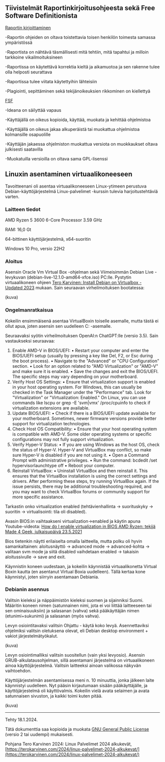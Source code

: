 ## Tiivistelmät Raportinkirjoitusohjeesta sekä Free Software Definitionista

[Raportin kirjoittaminen](https://terokarvinen.com/2006/raportin-kirjoittaminen-4/)

-Raportin ohjeiden on oltava toistettavia toisen henkilön toimesta samassa ympäristössä

-Raportista on nähtävä täsmällisesti mitä tehtiin, mitä tapahtui ja milloin tarkkoine vikailmoituksineen

-Raportissa on käytettävä korrektia kieltä ja aikamuotoa ja sen rakenne tulee olla helposti seurattava

-Raportissa tulee viitata käytettyihin lähteisiin

-Plagiointi, sepittäminen sekä tekijänoikeuksien rikkominen on kiellettyä

[FSF](https://www.gnu.org/licenses/gpl-3.0.html)

-Ideana on säilyttää vapaus

-Käyttäjällä on oikeus kopioida, käyttää, muokata ja kehittää ohjelmistoa

-Käyttäjällä on oikeus jakaa alkuperäistä tai muokattua ohjelmistoa kolmansille osapuolille

-Käyttäjän jakaessa ohjelmiston muokattua versiota on muokkaukset oltava julkisesti saatavilla

-Muokatuilla versioilla on oltava sama GPL-lisenssi


## Linuxin asentaminen virtuaalikoneeseen

Tavoitteenani oli asentaa virtuaalikoneeseen Linux-ytimeen perustuva Debian-käyttöjärjestelmä Linux-palvelimet -kurssin tulevia harjoitustehtäviä varten.

### Laitteen tiedot

AMD Ryzen 5 3600 6-Core Processor 3.59 GHz

RAM: 16,0 Gt

64-bittinen käyttöjärjestelmä, x64-suoritin

Windows 10 Pro, versio 22H2

### Aloitus

Asensin Oracle Vm Virtual Box -ohjelman sekä Viimeisimmän Debian Live -levykuvan (debian-live-12.1.0-amd64-xfce.iso) PC:lle.
Pystytin virtuaalikoneen ohjeen [Tero Karvinen: Install Debian on Virtualbox - Updated 2023](https://terokarvinen.com/2021/install-debian-on-virtualbox/?fromSearch=install%20debia#the-solution---virtualbox-guest-additions) mukaan.
Sain seuraavan virheilmoituksen bootatessa: 

(kuva)

### Ongelmanratkaisua

Kokeilin ensimmäisenä asentaa VirtualBoxin toiselle asemalle, mutta tästä ei ollut apua, joten asensin sen uudelleen C: -asemalle. 

Seuraavaksi syötin virheilmoituksen OpenAI:n ChatGPT:lle (versio 3.5). Sain vastaukseksi seuraavaa: 

1.	Enable AMD-V in BIOS/UEFI:
•	Restart your computer and enter the BIOS/UEFI setup (usually by pressing a key like Del, F2, or Esc during the boot process).
•	Navigate to the "Advanced" or "CPU Configuration" section.
•	Look for an option related to "AMD Virtualization" or "AMD-V" and make sure it is enabled.
•	Save the changes and exit the BIOS/UEFI. The specific steps may vary depending on your motherboard.
2.	Verify Host OS Settings:
•	Ensure that virtualization support is enabled in your host operating system. For Windows, this can usually be checked in the Task Manager under the "Performance" tab.
Look for "Virtualization" or "Virtualization: Enabled." On Linux, you can use commands like lscpu or grep -E 'svm|vmx' /proc/cpuinfo to check if virtualization extensions are available.
4.	Update BIOS/UEFI:
•	Check if there is a BIOS/UEFI update available for your motherboard. Sometimes, newer firmware versions provide better support for virtualization technologies.
5.	Check Host OS Compatibility:
•	Ensure that your host operating system is compatible with AMD-V. Some older operating systems or specific configurations may not fully support virtualization.
6.	Verify Hyper-V Status:
•	If you are using Windows as the host OS, check the status of Hyper-V. Hyper-V and VirtualBox may conflict, so make sure Hyper-V is disabled if you are not using it.
•	Open a Command Prompt with administrative privileges.
•	Run the command: bcdedit /set hypervisorlaunchtype off
•	Reboot your computer.
7.	Reinstall VirtualBox:
•	Uninstall VirtualBox and then reinstall it. This ensures that the VirtualBox installation is using the correct settings and drivers.
After performing these steps, try running VirtualBox again. If the issue persists, there may be additional troubleshooting required, and you may want to check VirtualBox forums or community support for more specific assistance.

Tarkastin onko virtualization enabled (tehtävienhallinta -> suorituskyky -> suoritin -> virtualisointi: tila oli disabled).

Avasin BIOS:in vaihtaakseni virtualization->enabled ja käytin apuna Youtube-videota: [How do I enable virtualization in BIOS AMD Ryzen: tekijä Made 4 Geek, julkaisupäivä 23.5.2021](https://www.youtube.com/watch?v=FHW3-m1sO1s)

Bios tietenkin näytti erilaiselta omalla laitteella, mutta polku oli hyvin samankaltainen:
aloitusnäyttö -> advanced mode -> advanced-kohta -> valitaan svm mode ja siitä disabled vaihdetaan enabled -> takaisin aloitussivulle -> save and exit.

Käynnistin koneen uudestaan, ja kokeilin käynnistää virtuaalikonetta Virtual Boxin kautta (en asentanut Virtual Boxia uudelleen). Tällä kertaa kone käynnistyi, joten siirryin asentamaan Debiania.

### Debianin asennus

Valitsin kieleksi ja näppäimistön kieleksi suomen ja sijainniksi Suomi. 
Määritin koneen nimen (satunnainen nimi, jota ei voi liittää laitteeseen tai sen ominaisuuksiin) ja salasanan (vahva) sekä pääkäyttäjän nimen (etunimi+sukunimi) ja salasanan (myös vahva).

Levyn osiointitavaksi valitsin Ohjattu - käytä koko levyä.
Asennettaviksi ohjelmiksi valitsin oletuksena olevat, eli Debian desktop environment + vakiot järjestelmätyökalut.

(kuva)

Levyn osiointimalliksi valitsin suositellun (vain yksi levyosio).
Asensin GRUB-alkulatausohjelman, sillä asentamani järjestelmä on virtuaalikoneen ainoa käyttöjärjestelmä. Valitsin laitteeksi ainoan valikossa näkyvän vaihtoehdon.

Käyttöjärjestelmän asentamisessa meni n. 10 minuuttia, jonka jälkeen laite käynnistyi uudelleen. Nyt pääsin kirjautumaan sisään pääkäyttäjälle, ja käyttöjärjestelmä oli käyttövalmis. 
Kokeilin vielä avata selaimen ja avata satunnaisen sivuston, ja kaikki toimi kuten pitää.

(kuva)

-------------------

Tehty 18.1.2024.

Tätä dokumenttia saa kopioida ja muokata [GNU General Public License](http://www.gnu.org/licenses/gpl.html) (versio 2 tai uudempi) mukaisesti. 

Pohjana Tero Karvinen 2024: Linux Palvelimet 2024 alkukevät, [https://terokarvinen.com/2024/linux-palvelimet-2024-alkukevat/](https://terokarvinen.com/2024/linux-palvelimet-2024-alkukevat/)

